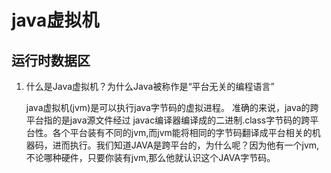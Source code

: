 # java虚拟机

## 运行时数据区

1. 什么是Java虚拟机？为什么Java被称作是“平台无关的编程语言” 

   java虚拟机(jvm)是可以执行java字节码的虚拟进程。 准确的来说，java的跨平台指的是java源文件经过  javac编译器编译成的二进制.class字节码的跨平台性。各个平台装有不同的jvm,而jvm能将相同的字节码翻译成平台相关的机器码，进而执行。我们知道JAVA是跨平台的，为什么呢？因为他有一个jvm,不论哪种硬件，只要你装有jvm,那么他就认识这个JAVA字节码。

## 





